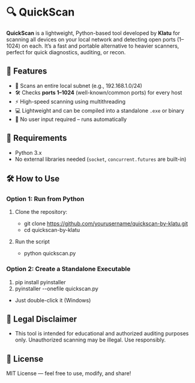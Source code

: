 # 🔍 QuickScan

**QuickScan** is a lightweight, Python-based tool developed by **Klatu** for scanning all devices on your local network and detecting open ports (1–1024) on each. It’s a fast and portable alternative to heavier scanners, perfect for quick diagnostics, auditing, or recon.

## 🚀 Features

- 🔎 Scans an entire local subnet (e.g., 192.168.1.0/24)
- 🛠️ Checks **ports 1–1024** (well-known/common ports) for every host
- ⚡ High-speed scanning using multithreading
- 💻 Lightweight and can be compiled into a standalone `.exe` or binary
- 🧠 No user input required – runs automatically

## 🧰 Requirements

- Python 3.x
- No external libraries needed (`socket`, `concurrent.futures` are built-in)

## 🛠️ How to Use

### Option 1: Run from Python
1. Clone the repository:
   - git clone https://github.com/yourusername/quickscan-by-klatu.git
   - cd quickscan-by-klatu
   
2. Run the script
   - python quickscan.py


### Option 2: Create a Standalone Executable
1. pip install pyinstaller
2. pyinstaller --onefile quickscan.py

- Just double-click it (Windows)


## 🔐 Legal Disclaimer
- This tool is intended for educational and authorized auditing purposes only. Unauthorized scanning may be illegal. Use responsibly.


## 📄 License
MIT License — feel free to use, modify, and share!

